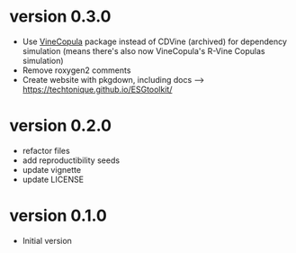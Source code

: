 # version 0.3.0

- Use [VineCopula](http://tnagler.github.io/VineCopula/) package instead of CDVine (archived) for dependency simulation (means there's also now VineCopula's R-Vine Copulas simulation)
- Remove roxygen2 comments
- Create website with pkgdown, including docs --> https://techtonique.github.io/ESGtoolkit/


# version 0.2.0

- refactor files 
- add reproductibility seeds
- update vignette
- update LICENSE

# version 0.1.0

- Initial version